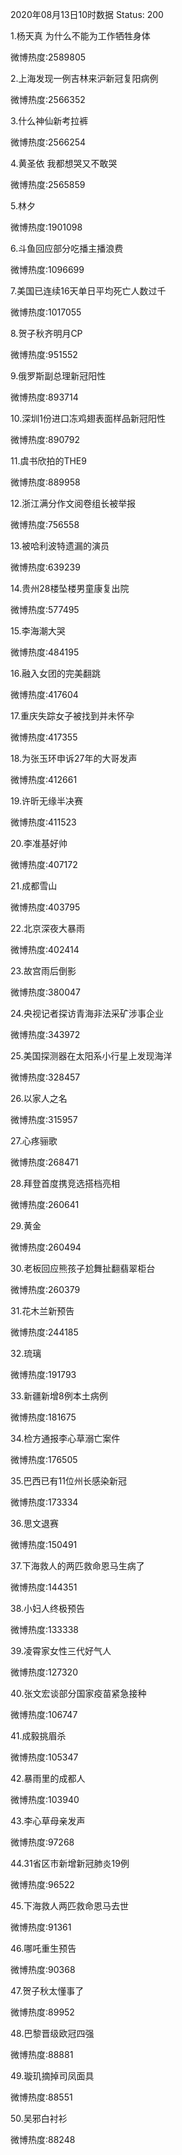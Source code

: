 2020年08月13日10时数据
Status: 200

1.杨天真 为什么不能为工作牺牲身体

微博热度:2589805

2.上海发现一例吉林来沪新冠复阳病例

微博热度:2566352

3.什么神仙新考拉裤

微博热度:2566254

4.黄圣依 我都想哭又不敢哭

微博热度:2565859

5.林夕

微博热度:1901098

6.斗鱼回应部分吃播主播浪费

微博热度:1096699

7.美国已连续16天单日平均死亡人数过千

微博热度:1017055

8.贺子秋齐明月CP

微博热度:951552

9.俄罗斯副总理新冠阳性

微博热度:893714

10.深圳1份进口冻鸡翅表面样品新冠阳性

微博热度:890792

11.虞书欣拍的THE9

微博热度:889958

12.浙江满分作文阅卷组长被举报

微博热度:756558

13.被哈利波特遗漏的演员

微博热度:639239

14.贵州28楼坠楼男童康复出院

微博热度:577495

15.李海潮大哭

微博热度:484195

16.融入女团的完美翻跳

微博热度:417604

17.重庆失踪女子被找到并未怀孕

微博热度:417355

18.为张玉环申诉27年的大哥发声

微博热度:412661

19.许昕无缘半决赛

微博热度:411523

20.李准基好帅

微博热度:407172

21.成都雪山

微博热度:403795

22.北京深夜大暴雨

微博热度:402414

23.故宫雨后倒影

微博热度:380047

24.央视记者探访青海非法采矿涉事企业

微博热度:343972

25.美国探测器在太阳系小行星上发现海洋

微博热度:328457

26.以家人之名

微博热度:315957

27.心疼骊歌

微博热度:268471

28.拜登首度携竞选搭档亮相

微博热度:260641

29.黄金

微博热度:260494

30.老板回应熊孩子尬舞扯翻翡翠柜台

微博热度:260379

31.花木兰新预告

微博热度:244185

32.琉璃

微博热度:191793

33.新疆新增8例本土病例

微博热度:181675

34.检方通报李心草溺亡案件

微博热度:176505

35.巴西已有11位州长感染新冠

微博热度:173334

36.思文退赛

微博热度:150491

37.下海救人的两匹救命恩马生病了

微博热度:144351

38.小妇人终极预告

微博热度:133338

39.凌霄家女性三代好气人

微博热度:127320

40.张文宏谈部分国家疫苗紧急接种

微博热度:106747

41.成毅挑眉杀

微博热度:105347

42.暴雨里的成都人

微博热度:103940

43.李心草母亲发声

微博热度:97268

44.31省区市新增新冠肺炎19例

微博热度:96522

45.下海救人两匹救命恩马去世

微博热度:91361

46.哪吒重生预告

微博热度:90368

47.贺子秋太懂事了

微博热度:89952

48.巴黎晋级欧冠四强

微博热度:88881

49.璇玑摘掉司凤面具

微博热度:88551

50.吴邪白衬衫

微博热度:88248

